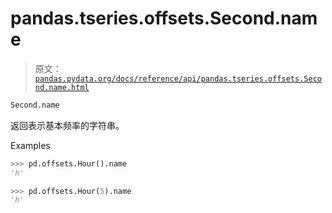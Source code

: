# pandas.tseries.offsets.Second.name

> 原文：[`pandas.pydata.org/docs/reference/api/pandas.tseries.offsets.Second.name.html`](https://pandas.pydata.org/docs/reference/api/pandas.tseries.offsets.Second.name.html)

```py
Second.name
```

返回表示基本频率的字符串。

Examples

```py
>>> pd.offsets.Hour().name
'h' 
```

```py
>>> pd.offsets.Hour(5).name
'h' 
```
